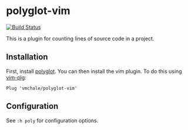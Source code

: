 # polyglot-vim

[![Build Status](https://travis-ci.org/vmchale/polyglot-vim.svg?branch=master)](https://travis-ci.org/vmchale/polyglot-vim)

This is a plugin for counting lines of source code in a project.

## Installation

First, install [polyglot](http://github.com/vmchale/polyglot).
You can then install the vim
plugin. To do this using [vim-plg](https://github.com/junegunn/vim-plug):

```vim
Plug 'vmchale/polyglot-vim'
```

## Configuration

See `:h poly` for configuration options.
